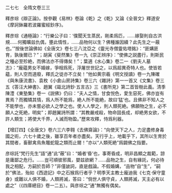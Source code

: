 二七七　全隋文卷三三

釋彦琮《辯正論》。按參觀《易林》卷論《乾》之《乾》又論《全晉文》釋道安《摩訶鉢羅若波羅蜜經鈔序》。

釋彦琮《通極論》：“行樂公子曰：‘僕聞天生蒸民，剛柔爲匹，……嫁娶則自古洪規……何獨曠兹仇偶，壅此情性，……品物何以生？佛種誰因續？此先生之一蔽也。’”按後世論佛如《全唐文》卷七三八沈亞之《靈光寺僧靈佑塔銘》：“匪媾匪育，孰後爾已？”；胡寅《斐然集》卷一九《崇正辨序》：“使佛之説盡行，則斯民之種必至殄絶，而佛法亦不得傳矣！”；葉適《水心集》卷二一《劉夫人墓志》：“龐藴男女不婚嫁，爭相爲死，浮屠世世記之，以爲超異奇特人也。使皆若藴，則人空而道廢，釋氏之徒亦不立矣！”他如黄宗羲《明文授讀》卷一九陳確《與朱康流書》、袁枚《小倉山房詩集》卷三六《雜詩》第一一首又《文集》卷三五《答汪大紳書》、趙翼《甌北詩鈔·五言古》三《書所見》第二首皆樹此義。清季陳澧《東塾集》卷一《説佛》仍曰：“夫人之情，甘食悦色，愛生惡死，佛亦豈有異焉？而獨矯其情，爲人所不能爲，絶人所不能絶，故曰‘猛’也。且佛非不知人之不能學也，亦未嘗必欲人之學之也。使人人學之，則人類死絶。佛願物之生，必不願人之死絶，明矣”；即趙翼詩所謂：“其教嚴戒殺，物命固長成，却絶男女欲，不許人類生；將使大千界，人滅而物盈。”歷來攻釋，恃爲利器。

【增訂四】《全唐文》卷六三六李翱《去佛齋論》：“向使天下之人，力足盡修身毒國之術，六七十歲之後，雖享百年者亦盡矣。天行乎上，地載乎下，其所以生育於其間者，畜獸禽鳥魚鼈蛇龍之類而止爾！”亦以“人類死絶”爲闢佛之指要。

彦琮託“梵行先生”語“通”此“蔽”曰：“婚者‘昏’也，事寄昏成，明非昌顯之裁範，諒是庸鄙之危行。……豈可順彼邪風，嬰兹欲網？……品物之生，自有緣託，何必待我之相配，方嗣於吾師？”非僅詖詞，直是戲論。不假婚媾，“品物”自“生”，“嗣於”佛法，殆如《西遊記》中之石猴爲行者乎？明季天主教士龐迪我《七克·保守童身》或難以人俱不婚，人類將滅，答曰：“倘世人俱守貞，人類將滅，天主必有以處之”（《四庫總目》卷一二五）。與彦琮之“通”無獨有偶矣。